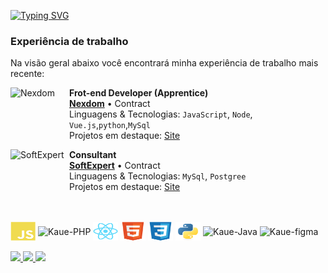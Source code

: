 <a href="https://git.io/typing-svg"><img src="https://readme-typing-svg.demolab.com?font=Fontes+Proggy&weight=900&size=22&pause=1000&color=FFFFFF&width=435&lines=Oii!+Eu+sou+o+Kaue+Gomes+Cidral+%F0%9F%91%8B" alt="Typing SVG" /></a>



### Experiência de trabalho

Na visão geral abaixo você encontrará minha experiência de trabalho mais recente:

[<img align="left" height="94px" width="94px" alt="Nexdom" src="https://media.licdn.com/dms/image/v2/D4D0BAQG3qNs9wLBhjw/company-logo_200_200/company-logo_200_200/0/1728557565640/nexdomhealthtech_logo?e=2147483647&v=beta&t=QSLMv7xOX1RfTtuC0MFQ1H6kE2MRJZxvNU3IAPAPiw8"/>](https://nexdom.tec.br/)

**Frot-end Developer (Apprentice)** \
[**Nexdom**](https://nexdom.tec.br/) • Contract \
Linguagens & Tecnologias: `JavaScript`, `Node`, `Vue.js`,`python`,`MySql`\
Projetos em destaque: [Site](https://sgusuite-prd.sgusuite.com.br/login)
<br/>

[<img align="left" height="94px" width="94px" alt="SoftExpert" src="https://tiinside.com.br/wp-content/uploads/2025/02/unnamed-3-png.webp"/>](https://www.softexpert.com/pt-BR/)

**Consultant** \
[**SoftExpert**](https://www.softexpert.com/pt-BR/) • Contract \
Linguagens & Tecnologias: `MySql`, `Postgree`\
Projetos em destaque: [Site](https://sgusuite-prd.sgusuite.com.br/login)
<br/>
<br/>
  
</div>

<div style="display: inline_block"><br>
  <img align="center" alt="Kaue-JS" height="30" width="40" src="https://raw.githubusercontent.com/devicons/devicon/master/icons/javascript/javascript-plain.svg">
  <img align="center" alt="Kaue-PHP" height="30" width="40" src="https://cdn.jsdelivr.net/gh/devicons/devicon@latest/icons/php/php-original.svg" />
  <img align="center" alt="Kaue-React" height="30" width="40" src="https://raw.githubusercontent.com/devicons/devicon/master/icons/react/react-original.svg">
  <img align="center" alt="Kaue-HTML" height="30" width="40" src="https://raw.githubusercontent.com/devicons/devicon/master/icons/html5/html5-original.svg">
  <img align="center" alt="Kaue-CSS" height="30" width="40" src="https://raw.githubusercontent.com/devicons/devicon/master/icons/css3/css3-original.svg">
  <img align="center" alt="Kaue-Python" height="30" width="40" src="https://raw.githubusercontent.com/devicons/devicon/master/icons/python/python-original.svg">
  <img align="center" alt="Kaue-Java" height="30" width="40" src="https://cdn.jsdelivr.net/gh/devicons/devicon@latest/icons/java/java-original.svg" />
  <img align="center" alt="Kaue-figma" height="30" width="40"src="https://cdn.jsdelivr.net/gh/devicons/devicon@latest/icons/figma/figma-original.svg" />
</div>
<br>
<div>
  <a href="https://instagram.com/kaue.gomess_" target="_blank">
    <img src="https://img.shields.io/badge/-Instagram-%23E4405F?style=for-the-badge&logo=instagram&logoColor=white" target="_blank"/>
  </a>
  <a href="mailto:kauegomescidral@gmail.com">
    <img src="https://img.shields.io/badge/-Gmail-D14836?style=for-the-badge&logo=gmail&logoColor=white" target="_blank"/>
  </a>
  <a href="https://www.linkedin.com/in/kaue-gomes-cidral-63277525a" target="_blank">
    <img src="https://img.shields.io/badge/-LinkedIn-%230077B5?style=for-the-badge&logo=linkedin&logoColor=white" target="_blank"/>
  </a>

  
